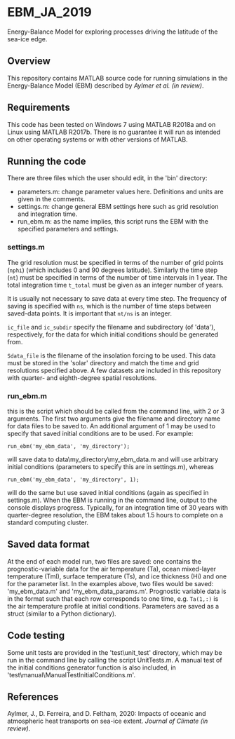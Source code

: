 # EBM_JA_2019
Energy-Balance Model for exploring processes driving the latitude of the sea-ice edge.

## Overview
This repository contains MATLAB source code for running simulations in the Energy-Balance Model (EBM) described by _Aylmer et al. (in review)_.

## Requirements
This code has been tested on Windows 7 using MATLAB R2018a and on Linux using MATLAB R2017b. There is no guarantee it will run as intended on other operating systems or with other versions of MATLAB.

## Running the code
There are three files which the user should edit, in the 'bin' directory:
- parameters.m: change parameter values here. Definitions and units are given in the comments.
- settings.m: change general EBM settings here such as grid resolution and integration time.
- run_ebm.m: as the name implies, this script runs the EBM with the specified parameters and settings.

### settings.m
The grid resolution must be specified in terms of the number of grid points (`nphi`) (which includes 0 and 90 degrees latitude). Similarly the time step (`nt`) must be specified in terms of the number of time intervals in 1 year. The total integration time `t_total` must be given as an integer number of years.

It is usually not necessary to save data at every time step. The frequency of saving is specified with `ns`, which is the number of time steps between saved-data points. It is important that `nt/ns` is an integer.

`ic_file` and `ic_subdir` specify the filename and subdirectory (of 'data'), respectively, for the data for which initial conditions should be generated from.

`Sdata_file` is the filename of the insolation forcing to be used. This data must be stored in the 'solar' directory and match the time and grid resolutions specified above. A few datasets are included in this repository with quarter- and eighth-degree spatial resolutions.  

### run_ebm.m

this is the script which should be called from the command line, with 2 or 3 arguments. The first two arguments give the filename and directory name for data files to be saved to. An additional argument of 1 may be used to specify that saved initial conditions are to be used. For example:

`run_ebm('my_ebm_data', 'my_directory');`

will save data to data\my_directory\my_ebm_data.m and will use arbitrary initial conditions (parameters to specify this are in settings.m), whereas

`run_ebm('my_ebm_data', 'my_directory', 1);`

will do the same but use saved initial conditions (again as specified in settings.m). When the EBM is running in the command line, output to the console displays progress. Typically, for an integration time of 30 years with quarter-degree resolution, the EBM takes about 1.5 hours to complete on a standard computing cluster.


## Saved data format
At the end of each model run, two files are saved: one contains the prognostic-variable data for the air temperature (Ta), ocean mixed-layer temperature (Tml), surface temperature (Ts), and ice thickness (Hi) and one for the parameter list. In the examples above, two files would be saved: 'my_ebm_data.m' and 'my_ebm_data_params.m'.
Prognostic variable data is in the format such that each row corresponds to one time, e.g. `Ta(1,:)` is the air temperature profile at initial conditions. Parameters are saved as a struct (similar to a Python dictionary).

## Code testing
Some unit tests are provided in the 'test\unit_test' directory, which may be run in the command line by calling the script UnitTests.m. A manual test of the initial conditions generator function is also included, in 'test\manual\ManualTestInitialConditions.m'.

## References
Aylmer, J., D. Ferreira, and D. Feltham, 2020: Impacts of oceanic and atmospheric heat transports on sea-ice extent. _Journal of Climate (in review)_.
